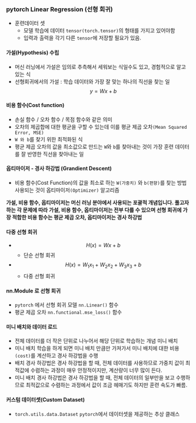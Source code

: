 ### pytorch Linear Regression (선형 회귀)
- 훈련데이터 셋
  - 모델 학습에 데이터 `tensor(torch.tensor)`의 형태를 가지고 있어야함
  - 입력과 출력을 각기 다른 `tensor`에 저장할 필요가 있음.

#### 가설(Hypothesis) 수립
- 머신 러닝에서 가설은 임의로 추측해서 세워보는 식일수도 있고, 경험적으로 알고 있는 식
- 선형회귀에서의 가설 : 학습 데이터와 가장 잘 맞는 하나의 직선을 찾는 일
$$y = Wx + b$$
#### 비용 함수(Cost function)
- 손실 함수 / 오차 함수 / 목점 함수와 같은 의미
- 오차의 제곱합에 대한 평균을 구할 수 있는데 이를 평균 제곱 오차`(Mean Squared Error, MSE)`
- `W 와 b`를 찾기 위한 최적화된 식
- 평균 제곱 오차의 값을 최소값으로 만드는 `W`와 `b`를 찾아내는 것이 가장 훈련 데이터를 잘 반영한 직선을 찾아내는 일

#### 옵티마이저 - 경사 하강법 (Grandient Descent)
- 비용 함수(Cost Function)의 값을 최소로 하는 `W(가중치)` 와  `b(편향)`를 찾는 방법 사용되는 것이 옵티마이저`(Optimizer)` 알고리즘

**가설, 비용 함수, 옵티마이저는 머신 러닝 분야에서 사용되는 포괄적 개념입니다. 풀고자하는 각 문제에 따라 가설, 비용 함수, 옵티마이저는 전부 다를 수 있으며 선형 회귀에 가장 적합한 비용 함수는 평균 제곱 오차, 옵티마이저는 경사 하강법**

#### 다중 선형 회귀
- $$H(x) = Wx + b$$ 
  - 단순 선형 회귀
- $$H(x) = W_{1}x_{1} + W_{2}x_{2} + W_{3}x_{3} + b$$
  - 다중 선형 회귀

#### nn.Module 로 선형 회귀
- `pytorch` 에서 선형 회귀 모델 `nn.Linear()` 함수
- 평균 제곱 오차 `nn.functional.mse_loss()` 함수

#### 미니 배치와 데이터 로드
- 전체 데이터를 더 작은 단위로 나누어서 해당 단위로 학습하는 개념 미니 배치
- 미니 배치 학습을 하게 되면 미니 배치 만큼만 가져가서 미니 배치에 대한 비용`(cost)`를 계산하고 경사 하강법을 수행
- 배치 경사 하강법은 경사 하강법을 할 때, 전체 데이터를 사용하므로 가중치 값이 최적값에 수렴하는 과정이 매우 안정적이지만, 계산량이 너무 많이 든다.
- 미니 배치 경사 하강법은 경사 하강법을 할 때, 전체 데이터의 일부만을 보고 수행하므로 최적값으로 수렴하는 과정에서 값이 조금 헤매기도 하지만 훈련 속도가 빠름.

#### 커스텀 데이터셋(Custom Dataset)
- `torch.utils.data.Dataset` `pytorch`에서 데이터셋을 제공하는 추상 클래스